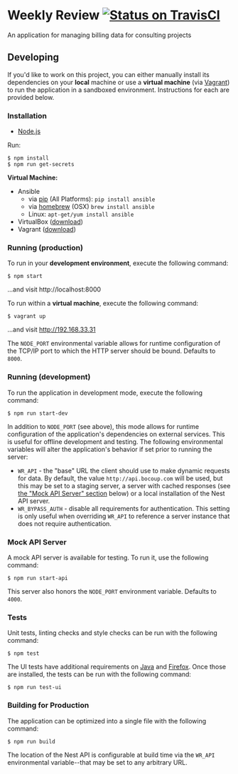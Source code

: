 # Weekly Review [![Status on TravisCI](https://magnum.travis-ci.com/bocoup/nest-weekly-review.svg?token=gK8nkH4p5NnBw5E9JB7L)](https://magnum.travis-ci.com/bocoup/nest-weekly-review)

An application for managing billing data for consulting projects

## Developing

If you'd like to work on this project, you can either manually install its
dependencies on your **local** machine or use a **virtual machine** (via
[Vagrant](http://vagrantup.com)) to run the application in a sandboxed
environment. Instructions for each are provided below.

### Installation

- [Node.js](http://nodejs.org)

Run:

    $ npm install
    $ npm run get-secrets

**Virtual Machine:**

- Ansible
  - via [pip](http://pip.readthedocs.org/en/latest/installing.html) (All
    Platforms): `pip install ansible`
  - via [homebrew](http://brew.sh/) (OSX) `brew install ansible`
  - Linux: `apt-get/yum install ansible`
- VirtualBox ([download](https://www.virtualbox.org/))
- Vagrant ([download](http://www.vagrantup.com/downloads.html))

### Running (production)

To run in your **development environment**, execute the following command:

    $ npm start

...and visit http://localhost:8000

To run within a **virtual machine**, execute the following command:

    $ vagrant up

...and visit http://192.168.33.31

The `NODE_PORT` environmental variable allows for runtime configuration of the
TCP/IP port to which the HTTP server should be bound. Defaults to `8000`.

### Running (development)

To run the application in development mode, execute the following command:

    $ npm run start-dev

In addition to `NODE_PORT` (see above), this mode allows for runtime
configuration of the application's dependencies on external services. This is
useful for offline development and testing. The following environmental
variables will alter the application's behavior if set prior to running the
server:

- `WR_API` - the "base" URL the client should use to make dynamic requests for
  data. By default, the value `http://api.bocoup.com` will be used, but this
  may be set to a staging server, a server with cached responses (see [the
  "Mock API Server" section](#mock-api-server) below) or a local installation
  of the Nest API server.
- `WR_BYPASS_AUTH` - disable all requirements for authentication. This setting
  is only useful when overriding `WR_API` to reference a server instance that
  does not require authentication.

### Mock API Server

A mock API server is available for testing. To run it, use the following
command:

    $ npm run start-api

This server also honors the `NODE_PORT` environment variable. Defaults to
`4000`.

### Tests

Unit tests, linting checks and style checks can be run with the following
command:

    $ npm test

The UI tests have additional requirements on
[Java](http://www.oracle.com/technetwork/java/index.html) and
[Firefox](http://firefox.com). Once those are installed, the tests can be run
with the following command:

    $ npm run test-ui

### Building for Production

The application can be optimized into a single file with the following command:

    $ npm run build

The location of the Nest API is configurable at build time via the `WR_API`
environmental variable--that may be set to any arbitrary URL.
